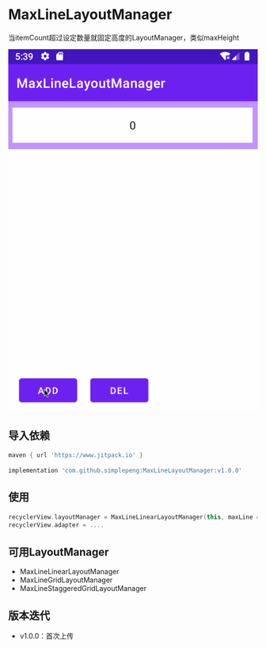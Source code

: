 # MaxLineLayoutManager

当itemCount超过设定数量就固定高度的LayoutManager，类似maxHeight

![](files/gif_max_line_layout_manager.gif)

## 导入依赖

```groovy
maven { url 'https://www.jitpack.io' }
```

```groovy
implementation 'com.github.simplepeng:MaxLineLayoutManager:v1.0.0'
```

## 使用

```kotlin
recyclerView.layoutManager = MaxLineLinearLayoutManager(this, maxLine = 3)
recyclerView.adapter = ....
```

## 可用LayoutManager

* MaxLineLinearLayoutManager
* MaxLineGridLayoutManager
* MaxLineStaggeredGridLayoutManager

## 版本迭代

* v1.0.0：首次上传
